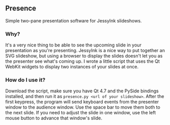 ## Presence

Simple two-pane presentation software for JessyInk slideshows.

### Why?

It's a very nice thing to be able to see the upcoming slide in your presentation
as you're presenting. JessyInk is a nice way to put together an SVG slideshow,
but using a browser to display the slides doesn't let you as the presenter see
what's coming up. I wrote a little script that uses the Qt WebKit widgets to
display two instances of your slides at once.

### How do I use it?

Download the script, make sure you have Qt 4.7 and the PySide bindings
installed, and then run it as `presence.py <url of your slideshow>`. After the
first keypress, the program will send keyboard events from the presenter window
to the audience window. Use the space bar to move them both to the next
slide. If you need to adjust the slide in one window, use the left mouse button
to advance that window's slide.
